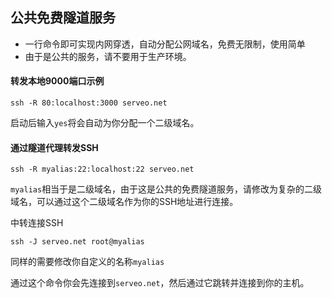 ## 公共免费隧道服务

- 一行命令即可实现内网穿透，自动分配公网域名，免费无限制，使用简单
- 由于是公共的服务，请不要用于生产环境。

#### 转发本地9000端口示例
```
ssh -R 80:localhost:3000 serveo.net
```
启动后输入`yes`将会自动为你分配一个二级域名。

#### 通过隧道代理转发SSH
```
ssh -R myalias:22:localhost:22 serveo.net
```
`myalias`相当于是二级域名，由于这是公共的免费隧道服务，请修改为复杂的二级域名，可以通过这个二级域名作为你的SSH地址进行连接。

中转连接SSH
```
ssh -J serveo.net root@myalias
```
同样的需要修改你自定义的名称`myalias`

通过这个命令你会先连接到`serveo.net`，然后通过它跳转并连接到你的主机。
